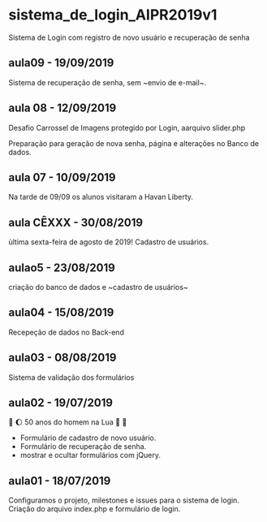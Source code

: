 # sistema_de_login_AIPR2019v1
Sistema de Login com registro de novo usuário e recuperação de senha

## aula09 - 19/09/2019
Sistema de recuperação de senha,
sem ~envio de e-mail~.

## aula 08 - 12/09/2019
Desafio Carrossel de Imagens protegido por Login, aarquivo slider.php

Preparação para geração de nova senha, página e alterações no Banco de dados.

## aula 07 - 10/09/2019
Na tarde de 09/09 os alunos visitaram a Havan Liberty.

## aula CÊXXX - 30/08/2019
ùltima sexta-feira de agosto de 2019!
Cadastro de usuários.

## aulao5 - 23/08/2019
criação do banco de dados e ~cadastro de usuários~

## aula04 - 15/08/2019
Recepeção de dados no Back-end

## aula03 - 08/08/2019
Sistema de validação dos formulários

## aula02 - 19/07/2019 
:rocket: :moon: 50 anos do homem na Lua 🌝 🌚

* Formulário de cadastro de novo usuário.
* Formulário de recuperação de senha.
* mostrar e ocultar formulários com jQuery.

## aula01 - 18/07/2019
Configuramos o projeto, milestones e issues para o sistema de login.
Criação do arquivo index.php e formulário de login.
